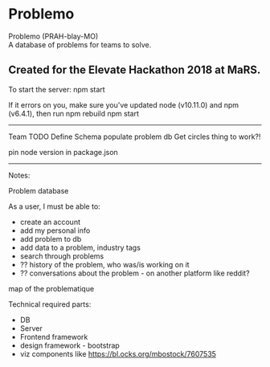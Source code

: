 # Problemo

Problemo (PRAH-blay-MO)  
A database of problems for teams to solve.  

Created for the Elevate Hackathon 2018 at MaRS.
--------

To start the server:
npm start

If it errors on you, make sure you've updated node (v10.11.0) and npm (v6.4.1), then run
npm rebuild
npm start

--------

Team TODO
Define Schema
populate problem db
Get circles thing to work?!

pin node version in package.json

--------
Notes:

Problem database    

As a user, I must be able to:

- create an account
- add my personal info
- add problem to db                     
- add data to a problem, industry tags
- search through problems
- ?? history of the problem, who was/is working on it
- ?? conversations about the problem - on another platform like reddit?

map of the problematique

Technical required parts:

- DB
- Server
- Frontend framework
- design framework - bootstrap
- viz components like https://bl.ocks.org/mbostock/7607535
